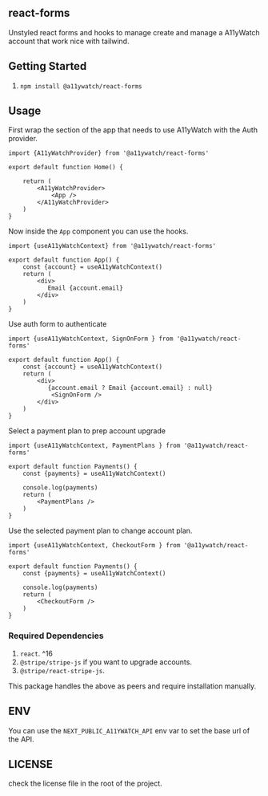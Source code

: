## react-forms

Unstyled react forms and hooks to manage create and manage a A11yWatch account that work nice with tailwind.

## Getting Started

1. `npm install @a11ywatch/react-forms`

## Usage

First wrap the section of the app that needs to use A11yWatch with the Auth provider.

```tsx
import {A11yWatchProvider} from '@a11ywatch/react-forms'

export default function Home() {

    return (
        <A11yWatchProvider>
            <App />
        </A11yWatchProvider>
    )
}
```

Now inside the `App` component you can use the hooks.

```tsx
import {useA11yWatchContext} from '@a11ywatch/react-forms'

export default function App() {
    const {account} = useA11yWatchContext()
    return (
        <div>
           Email {account.email}
        </div>
    )
}
```

Use auth form to authenticate

```tsx
import {useA11yWatchContext, SignOnForm } from '@a11ywatch/react-forms'

export default function App() {
    const {account} = useA11yWatchContext()
    return (
        <div>
           {account.email ? Email {account.email} : null}
            <SignOnForm />
        </div>
    )
}
```

Select a payment plan to prep account upgrade

```tsx
import {useA11yWatchContext, PaymentPlans } from '@a11ywatch/react-forms'

export default function Payments() {
    const {payments} = useA11yWatchContext()

    console.log(payments)
    return (
        <PaymentPlans />
    )
}
```

Use the selected payment plan to change account plan.

```tsx
import {useA11yWatchContext, CheckoutForm } from '@a11ywatch/react-forms'

export default function Payments() {
    const {payments} = useA11yWatchContext()

    console.log(payments)
    return (
        <CheckoutForm />
    )
}
```

### Required Dependencies

1. `react`. ^16
1. `@stripe/stripe-js` if you want to upgrade accounts.
1. `@stripe/react-stripe-js`.

This package handles the above as peers and require installation manually.


## ENV

You can use the `NEXT_PUBLIC_A11YWATCH_API` env var to set the base url of the API.

## LICENSE

check the license file in the root of the project.
